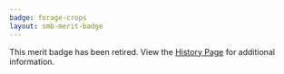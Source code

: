 ```yaml
---
badge: forage-crops
layout: smb-merit-badge
---
```


This merit badge has been retired. View the [History Page](history/) for additional information.
